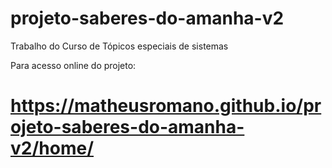 # projeto-saberes-do-amanha-v2
Trabalho do Curso de Tópicos especiais de sistemas

Para acesso online do projeto:
# https://matheusromano.github.io/projeto-saberes-do-amanha-v2/home/
